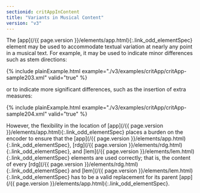 ```yaml
---
sectionid: critAppInContent
title: "Variants in Musical Content"
version: "v3"
---
```




The [app](/{{ page.version }}/elements/app.html){:.link_odd_elementSpec} element may be used to accommodate textual variation at nearly
any point in a musical text. For example, it may be used to indicate minor differences
such as
stem directions:

{% include plainExample.html example="./v3/examples/critApp/critApp-sample203.xml" valid="true" %}


or to indicate more significant differences, such as the insertion of extra measures:

{% include plainExample.html example="./v3/examples/critApp/critApp-sample204.xml" valid="true" %}




However, the flexibility in the location of [app](/{{ page.version }}/elements/app.html){:.link_odd_elementSpec} places a burden on the
encoder to ensure that the [app](/{{ page.version }}/elements/app.html){:.link_odd_elementSpec}, [rdg](/{{ page.version }}/elements/rdg.html){:.link_odd_elementSpec}, and [lem](/{{ page.version }}/elements/lem.html){:.link_odd_elementSpec} elements are used correctly; that is, the content of every [rdg](/{{ page.version }}/elements/rdg.html){:.link_odd_elementSpec} and [lem](/{{ page.version }}/elements/lem.html){:.link_odd_elementSpec} has to be a valid replacement for its
parent [app](/{{ page.version }}/elements/app.html){:.link_odd_elementSpec}.



